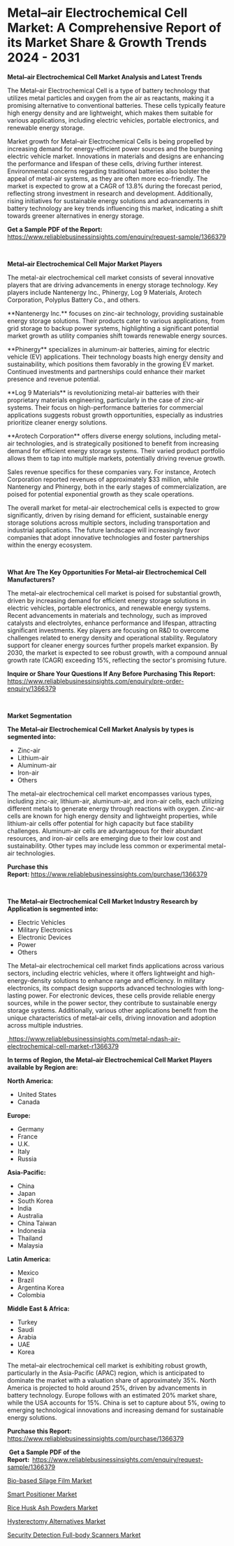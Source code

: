 <p><h1>Metal–air Electrochemical Cell Market: A Comprehensive Report of its Market Share & Growth Trends 2024 - 2031</h1></p><p><strong>Metal–air Electrochemical Cell Market Analysis and Latest Trends</strong></p>
<p><p>The Metal–air Electrochemical Cell is a type of battery technology that utilizes metal particles and oxygen from the air as reactants, making it a promising alternative to conventional batteries. These cells typically feature high energy density and are lightweight, which makes them suitable for various applications, including electric vehicles, portable electronics, and renewable energy storage. </p><p>Market growth for Metal–air Electrochemical Cells is being propelled by increasing demand for energy-efficient power sources and the burgeoning electric vehicle market. Innovations in materials and designs are enhancing the performance and lifespan of these cells, driving further interest. Environmental concerns regarding traditional batteries also bolster the appeal of metal-air systems, as they are often more eco-friendly. The market is expected to grow at a CAGR of 13.8% during the forecast period, reflecting strong investment in research and development. Additionally, rising initiatives for sustainable energy solutions and advancements in battery technology are key trends influencing this market, indicating a shift towards greener alternatives in energy storage.</p></p>
<p><strong>Get a Sample PDF of the Report:&nbsp;</strong> <a href="https://www.reliablebusinessinsights.com/enquiry/request-sample/1366379">https://www.reliablebusinessinsights.com/enquiry/request-sample/1366379</a></p>
<p>&nbsp;</p>
<p><strong>Metal–air Electrochemical Cell Major Market Players</strong></p>
<p><p>The metal-air electrochemical cell market consists of several innovative players that are driving advancements in energy storage technology. Key players include Nantenergy Inc., Phinergy, Log 9 Materials, Arotech Corporation, Polyplus Battery Co., and others.</p><p>**Nantenergy Inc.** focuses on zinc-air technology, providing sustainable energy storage solutions. Their products cater to various applications, from grid storage to backup power systems, highlighting a significant potential market growth as utility companies shift towards renewable energy sources.</p><p>**Phinergy** specializes in aluminum-air batteries, aiming for electric vehicle (EV) applications. Their technology boasts high energy density and sustainability, which positions them favorably in the growing EV market. Continued investments and partnerships could enhance their market presence and revenue potential.</p><p>**Log 9 Materials** is revolutionizing metal-air batteries with their proprietary materials engineering, particularly in the case of zinc-air systems. Their focus on high-performance batteries for commercial applications suggests robust growth opportunities, especially as industries prioritize cleaner energy solutions.</p><p>**Arotech Corporation** offers diverse energy solutions, including metal-air technologies, and is strategically positioned to benefit from increasing demand for efficient energy storage systems. Their varied product portfolio allows them to tap into multiple markets, potentially driving revenue growth.</p><p>Sales revenue specifics for these companies vary. For instance, Arotech Corporation reported revenues of approximately $33 million, while Nantenergy and Phinergy, both in the early stages of commercialization, are poised for potential exponential growth as they scale operations.</p><p>The overall market for metal-air electrochemical cells is expected to grow significantly, driven by rising demand for efficient, sustainable energy storage solutions across multiple sectors, including transportation and industrial applications. The future landscape will increasingly favor companies that adopt innovative technologies and foster partnerships within the energy ecosystem.</p></p>
<p>&nbsp;</p>
<p><strong>What Are The Key Opportunities For Metal–air Electrochemical Cell Manufacturers?</strong></p>
<p><p>The metal–air electrochemical cell market is poised for substantial growth, driven by increasing demand for efficient energy storage solutions in electric vehicles, portable electronics, and renewable energy systems. Recent advancements in materials and technology, such as improved catalysts and electrolytes, enhance performance and lifespan, attracting significant investments. Key players are focusing on R&D to overcome challenges related to energy density and operational stability. Regulatory support for cleaner energy sources further propels market expansion. By 2030, the market is expected to see robust growth, with a compound annual growth rate (CAGR) exceeding 15%, reflecting the sector's promising future.</p></p>
<p><strong>Inquire or Share Your Questions If Any Before Purchasing This Report:</strong> <a href="https://www.reliablebusinessinsights.com/enquiry/pre-order-enquiry/1366379">https://www.reliablebusinessinsights.com/enquiry/pre-order-enquiry/1366379</a></p>
<p>&nbsp;</p>
<p><strong>Market Segmentation</strong></p>
<p><strong>The Metal–air Electrochemical Cell Market Analysis by types is segmented into:</strong></p>
<p><ul><li>Zinc-air</li><li>Lithium-air</li><li>Aluminum-air</li><li>Iron-air</li><li>Others</li></ul></p>
<p><p>The metal–air electrochemical cell market encompasses various types, including zinc-air, lithium-air, aluminum-air, and iron-air cells, each utilizing different metals to generate energy through reactions with oxygen. Zinc-air cells are known for high energy density and lightweight properties, while lithium-air cells offer potential for high capacity but face stability challenges. Aluminum-air cells are advantageous for their abundant resources, and iron-air cells are emerging due to their low cost and sustainability. Other types may include less common or experimental metal-air technologies.</p></p>
<p><strong>Purchase this Report:&nbsp;</strong><a href="https://www.reliablebusinessinsights.com/purchase/1366379">https://www.reliablebusinessinsights.com/purchase/1366379</a></p>
<p>&nbsp;</p>
<p><strong>The Metal–air Electrochemical Cell Market Industry Research by Application is segmented into:</strong></p>
<p><ul><li>Electric Vehicles</li><li>Military Electronics</li><li>Electronic Devices</li><li>Power</li><li>Others</li></ul></p>
<p><p>The Metal–air electrochemical cell market finds applications across various sectors, including electric vehicles, where it offers lightweight and high-energy-density solutions to enhance range and efficiency. In military electronics, its compact design supports advanced technologies with long-lasting power. For electronic devices, these cells provide reliable energy sources, while in the power sector, they contribute to sustainable energy storage systems. Additionally, various other applications benefit from the unique characteristics of metal–air cells, driving innovation and adoption across multiple industries.</p></p>
<p><a href="https://www.reliablebusinessinsights.com/metal-ndash-air-electrochemical-cell-market-r1366379">&nbsp;https://www.reliablebusinessinsights.com/metal-ndash-air-electrochemical-cell-market-r1366379</a></p>
<p><strong>In terms of Region, the Metal–air Electrochemical Cell Market Players available by Region are:</strong></p>
<p>
    <p> <strong> North America: </strong>
        <ul>
            <li>United States</li>
            <li>Canada</li>
        </ul>
        </p> 
    <p> <strong> Europe: </strong>
        <ul>
            <li>Germany</li>
            <li>France</li>
            <li>U.K.</li>
            <li>Italy</li>
            <li>Russia</li>
        </ul>
        </p> 
    <p> <strong> Asia-Pacific: </strong>
        <ul>
            <li>China</li>
            <li>Japan</li>
            <li>South Korea</li>
            <li>India</li>
            <li>Australia</li>
            <li>China Taiwan</li>
            <li>Indonesia</li>
            <li>Thailand</li>
            <li>Malaysia</li>
        </ul>
        </p> 
    <p> <strong> Latin America: </strong>
        <ul>
            <li>Mexico</li>
            <li>Brazil</li>
            <li>Argentina Korea</li>
            <li>Colombia</li>
        </ul>
        </p> 
    <p> <strong> Middle East & Africa: </strong>
        <ul>
            <li>Turkey</li>
            <li>Saudi</li>
            <li>Arabia</li>
            <li>UAE</li>
            <li>Korea</li>
        </ul>
    </p>
    </p>
<p><p>The metal–air electrochemical cell market is exhibiting robust growth, particularly in the Asia-Pacific (APAC) region, which is anticipated to dominate the market with a valuation share of approximately 35%. North America is projected to hold around 25%, driven by advancements in battery technology. Europe follows with an estimated 20% market share, while the USA accounts for 15%. China is set to capture about 5%, owing to emerging technological innovations and increasing demand for sustainable energy solutions.</p></p>
<p><strong>Purchase this Report: </strong><a href="https://www.reliablebusinessinsights.com/purchase/1366379">https://www.reliablebusinessinsights.com/purchase/1366379</a></p>
<p>&nbsp;<strong>Get a Sample PDF of the Report:&nbsp;&nbsp;</strong><a href="https://www.reliablebusinessinsights.com/enquiry/request-sample/1366379">https://www.reliablebusinessinsights.com/enquiry/request-sample/1366379</a></p>
<p><strong></strong></p>
<p><p><a href="https://issuu.com/reportprime-2/docs/bio-based-silage-film-market-size-2_83c895b57b69c7">Bio-based Silage Film Market</a></p><p><a href="https://www.linkedin.com/pulse/smart-positioner-market-size-growing-cagr-71-report-covers-analysis-ezmze?trackingId=wIxMY4dfSuikGeGf2yg%2BGQ%3D%3D">Smart Positioner Market</a></p><p><a href="https://issuu.com/reportprime-2/docs/rice-husk-ash-powders-market-size-2_d45cba84ce878e">Rice Husk Ash Powders Market</a></p><p><a href="https://www.linkedin.com/pulse/how-regional-markets-adapting-hysterectomy-alternatives-market-phfvc?trackingId=VYRFeaFvQGeet1jda3dXmw%3D%3D">Hysterectomy Alternatives Market</a></p><p><a href="https://github.com/MarilynDouglas476/Market-Research-Report-List-1/blob/main/security-detection-full-body-scanners-market.md">Security Detection Full-body Scanners Market</a></p></p>